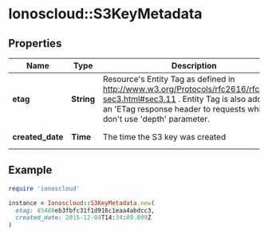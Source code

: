 # Ionoscloud::S3KeyMetadata

## Properties

| Name | Type | Description | Notes |
| ---- | ---- | ----------- | ----- |
| **etag** | **String** | Resource&#39;s Entity Tag as defined in http://www.w3.org/Protocols/rfc2616/rfc2616-sec3.html#sec3.11 . Entity Tag is also added as an &#39;ETag response header to requests which don&#39;t use &#39;depth&#39; parameter.  | [optional][readonly] |
| **created_date** | **Time** | The time the S3 key was created | [optional][readonly] |

## Example

```ruby
require 'ionoscloud'

instance = Ionoscloud::S3KeyMetadata.new(
  etag: 45480eb3fbfc31f1d916c1eaa4abdcc3,
  created_date: 2015-12-04T14:34:09.809Z
)
```

